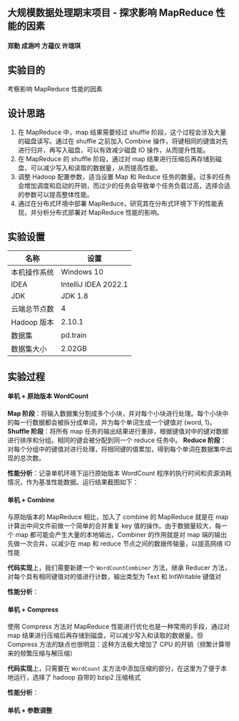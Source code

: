## 大规模数据处理期末项目 - 探求影响 MapReduce 性能的因素

#### 郑勤 成涵吟 方蕴仪 许瑞琪

## 实验目的

考察影响 MapReduce 性能的因素

## 设计思路

1. 在 MapReduce 中，map 结果需要经过 shuffle 阶段，这个过程会涉及大量的磁盘读写。通过在 shuffle 之前加入 Combine 操作，将键相同的键值对先进行归并，再写入磁盘，可以有效减少磁盘 IO 操作，从而提升性能。
2. 在 MapReduce 的 shuffle 阶段，通过对 map 结果进行压缩后再存储到磁盘，可以减少写入和读取的数据量，从而提高性能。
3. 调整 Hadoop 配置参数，适当设置 Map 和 Reduce 任务的数量。过多的任务会增加调度和启动的开销，而过少的任务会导致单个任务负载过高，选择合适的参数可以提高整体性能。
4. 通过在分布式环境中部署 MapReduce，研究其在分布式环境下下的性能表现，并分析分布式部署对 MapReduce 性能的影响。

## 实验设置

| 名称         | 设置                 |
| ------------ | -------------------- |
| 本机操作系统 | Windows 10           |
| IDEA         | IntelliJ IDEA 2022.1 |
| JDK          | JDK 1.8              |
| 云端总节点数 | 4                    |
| Hadoop 版本  | 2.10.1               |
| 数据集       | pd.train             |
| 数据集大小   | 2.02GB               |

## 实验过程

#### 单机 + 原始版本 WordCount

**Map 阶段**：将输入数据集分割成多个小块，并对每个小块进行处理。每个小块中的每一行数据都会被拆分成单词，并为每个单词生成一个键值对 (word, 1)。**Shuffle 阶段**：将所有 map 任务的输出结果进行重排，根据键值对中的键对数据进行排序和分组。相同的键会被分配到同一个 reduce 任务中。 **Reduce 阶段**：对每个分组中的键值对进行处理，将相同键的值累加，得到每个单词在数据集中出现的总次数。

**性能分析**：记录单机环境下运行原始版本 WordCount 程序的执行时间和资源消耗情况，作为基准性能数据。运行结果截图如下：

#### 单机 + Combine

与原始版本的 MapReduce 相比，加入了 combine 的 MapReduce 就是在 map 计算出中间文件前做一个简单的合并重复 key 值的操作。由于数据量较大，每一个 map 都可能会产生大量的本地输出，Combiner 的作用就是对 map 端的输出先做一次合并，以减少在 map 和 reduce 节点之间的数据传输量，以提高网络 IO 性能

**代码实现**上，我们需要新建一个 `WordCountCombiner` 方法，继承 Reducer 方法，对每个具有相同键值对的值进行计数，输出类型为 Text 和 IntWritable 键值对

**性能分析**：

#### 单机 + Compress

使用 Compress 方法对 MapReduce 性能进行优化也是一种常用的手段，通过对 map 结果进行压缩后再存储到磁盘，可以减少写入和读取的数据量。但 Compress 方法的缺点也很明显：这种方法极大增加了 CPU 的开销（频繁计算带来的频繁压缩与解压缩）

**代码实现**上，只需要在 `WordCount` 主方法中添加压缩的部分，在这里为了便于本地运行，选择了 hadoop 自带的 bzip2 压缩格式

**性能分析**：

#### 单机 + 参数调整
